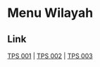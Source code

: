 # Menu Wilayah

## Link

[TPS 001](https://github.com/gigit-pemilu/pemilu-2024-81-maluku/tree/main/pilpres/hitung-suara/sub/81-maluku/sub/71-kota-ambon/sub/05-leitimur-selatan/sub/2005-hatalai/sub/001-tps)
 | 
[TPS 002](https://github.com/gigit-pemilu/pemilu-2024-81-maluku/tree/main/pilpres/hitung-suara/sub/81-maluku/sub/71-kota-ambon/sub/05-leitimur-selatan/sub/2005-hatalai/sub/002-tps)
 | 
[TPS 003](https://github.com/gigit-pemilu/pemilu-2024-81-maluku/tree/main/pilpres/hitung-suara/sub/81-maluku/sub/71-kota-ambon/sub/05-leitimur-selatan/sub/2005-hatalai/sub/003-tps)

